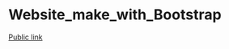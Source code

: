 # Website_make_with_Bootstrap

[Public link](https://orxan223.github.io/Portfolio_make_with_Bootstrap/)